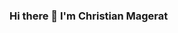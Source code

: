### Hi there 👋 I'm Christian Magerat

<!--
**ChrisMagerat/ChrisMagerat** is a ✨ _special_ ✨ repository because its `README.md` (this file) appears on your GitHub profile.

Here are some ideas to get you started:
- 👀 I’m interested in Security, Data Science, and AI
- 🌱 I’m currently learning Computer Science at University of Pretoria
- 📫 How to reach me: magerat18@gmail.com
-->

